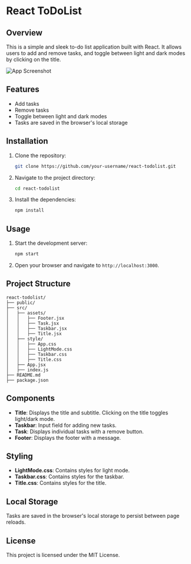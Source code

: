 # React ToDoList

## Overview

This is a simple and sleek to-do list application built with React. It allows users to add and remove tasks, and toggle between light and dark modes by clicking on the title.

![App Screenshot](https://i.imgur.com/MFX5dlu.png)

## Features

- Add tasks
- Remove tasks
- Toggle between light and dark modes
- Tasks are saved in the browser's local storage

## Installation

1. Clone the repository:
   ```sh
   git clone https://github.com/your-username/react-todolist.git
   ```
2. Navigate to the project directory:
   ```sh
   cd react-todolist
   ```
3. Install the dependencies:
   ```sh
   npm install
   ```

## Usage

1. Start the development server:
   ```sh
   npm start
   ```
2. Open your browser and navigate to `http://localhost:3000`.

## Project Structure

```
react-todolist/
├── public/
├── src/
│   ├── assets/
│   │   ├── Footer.jsx
│   │   ├── Task.jsx
│   │   ├── Taskbar.jsx
│   │   ├── Title.jsx
│   ├── style/
│   │   ├── App.css
│   │   ├── LightMode.css
│   │   ├── Taskbar.css
│   │   ├── Title.css
│   ├── App.jsx
│   ├── index.js
├── README.md
├── package.json
```

## Components

- **Title**: Displays the title and subtitle. Clicking on the title toggles light/dark mode.
- **Taskbar**: Input field for adding new tasks.
- **Task**: Displays individual tasks with a remove button.
- **Footer**: Displays the footer with a message.

## Styling

- **LightMode.css**: Contains styles for light mode.
- **Taskbar.css**: Contains styles for the taskbar.
- **Title.css**: Contains styles for the title.

## Local Storage

Tasks are saved in the browser's local storage to persist between page reloads.

## License

This project is licensed under the MIT License.
